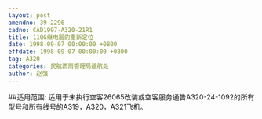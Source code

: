 ```yaml
---
layout: post
amendno: 39-2296
cadno: CAD1997-A320-21R1
title: 11QG继电器的重新定位
date: 1998-09-07 00:00:00 +0800
effdate: 1998-09-07 00:00:00 +0800
tag: A320
categories: 民航西南管理局适航处
author: 赵强
---
```


##适用范围:
适用于未执行空客26065改装或空客服务通告A320-24-1092的所有型号和所有线号的A319，A320，A321飞机。

